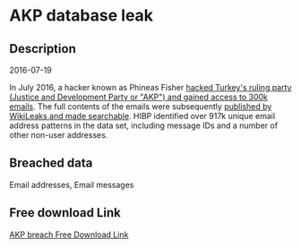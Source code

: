 # AKP database leak

## Description

2016-07-19

In July 2016, a hacker known as Phineas Fisher <a href="https://motherboard.vice.com/en_us/article/yp3n55/phineas-fisher-turkish-government-hack" target="_blank" rel="noopener">hacked Turkey's ruling party (Justice and Development Party or &quot;AKP&quot;) and gained access to 300k emails</a>. The full contents of the emails were subsequently <a href="https://wikileaks.org/akp-emails/" target="_blank" rel="noopener">published by WikiLeaks and made searchable</a>. HIBP identified over 917k unique email address patterns in the data set, including message IDs and a number of other non-user addresses.

## Breached data

Email addresses, Email messages

## Free download Link

[AKP breach Free Download Link](https://link-to.net/1229997/633.3536340342584/dynamic/?r=aHR0cHM6Ly93d3cubWVkaWFmaXJlLmNvbS92aWV3L2RNcHpFMHJNQkgyWW5uMi9ha3BhcnRpLm9yZy50ci9maWxl)